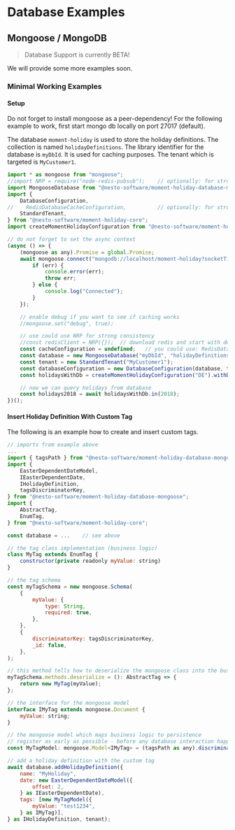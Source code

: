 # Database Examples

## Mongoose / MongoDB

> Database Support is currently BETA!

We will provide some more examples soon.

### Minimal Working Examples

#### Setup

Do not forget to install mongoose as a peer-dependency!
For the following example to work, first start mongo db locally on port 27017 (default).

The database `moment-holiday` is used to store the holiday definitions.
The collection is named `holidayDefinitions`.
The library identifier for the database is `myDbId`. It is used for caching purposes.
The tenant which is targeted is `MyCustomer1`.

```js
import * as mongoose from "mongoose";
//import NRP = require("node-redis-pubsub");    // optionally: for strong consistency
import MongooseDatabase from "@nesto-software/moment-holiday-database-mongoose";
import {
    DatabaseConfiguration,
//    RedisDatabaseCacheConfiguration,          // optionally: for strong consistency
    StandardTenant,
} from "@nesto-software/moment-holiday-core";
import createMomentHolidayConfiguration from "@nesto-software/moment-holiday";

// do not forget to set the async context
(async () => {
    (mongoose as any).Promise = global.Promise;
    await mongoose.connect("mongodb://localhost/moment-holiday?socketTimeoutMS=10000", (err) => {
        if (err) {
            console.error(err);
            throw err;
        } else {
            console.log("Connected");
        }
    });

    // enable debug if you want to see if caching works
    //mongoose.set("debug", true);

    // use could use NRP for strong consistency
    //const redisClient = NRP({});  // download redis and start with default port on localhost
    const cacheConfiguration = undefined;   // you could use: RedisDatabaseCacheConfiguration.createAndSetupClient(redisClient)
    const database = new MongooseDatabase("myDbId", "holidayDefinitions", cacheConfiguration);
    const tenant = new StandardTenant("MyCustomer1");
    const databaseConfiguration = new DatabaseConfiguration(database, tenant);
    const holidaysWithDb = createMomentHolidayConfiguration("DE").withDatabase(databaseConfiguration);

    // now we can query holidays from database
    const holidays2018 = await holidaysWithDb.in(2018);
})();
```

#### Insert Holiday Definition With Custom Tag

The following is an example how to create and insert custom tags.

```js
// imports from example above
...
import { tagsPath } from "@nesto-software/moment-holiday-database-mongoose";
import { 
    EasterDependentDateModel,
    IEasterDependentDate,
    IHolidayDefinition,
    tagsDiscriminatorKey,
} from "@nesto-software/moment-holiday-database-mongoose";
import {
    AbstractTag,
    EnumTag,
} from "@nesto-software/moment-holiday-core";

const database = ...    // see above

// the tag class implementation (business logic)
class MyTag extends EnumTag { 
    constructor(private readonly myValue: string)
}

// the tag schema
const myTagSchema = new mongoose.Schema(
    {
        myValue: {
            type: String,
            required: true,
        },
    },
    {
        discriminatorKey: tagsDiscriminatorKey,
        _id: false,
    },
);

// this method tells how to deserialize the mongoose class into the business logic above
myTagSchema.methods.deserialize = (): AbstractTag => {
    return new MyTag(myValue);
};

// the interface for the mongoose model
interface IMyTag extends mongoose.Document {
    myValue: string;
}

// the mongoose model which maps business logic to persistence
// register as early as possible - before any database interaction happens!!
const MyTagModel: mongoose.Model<IMyTag> = (tagsPath as any).discriminator("MyTag", myTagSchema);

// add a holiday definition with the custom tag
await database.addHolidayDefinition({
    name: "MyHoliday",
    date: new EasterDependentDateModel({
        offset: 2,
    } as IEasterDependentDate),
    tags: [new MyTagModel({
        myValue: "test1234",
    } as IMyTag)],
} as IHolidayDefinition, tenant);
```